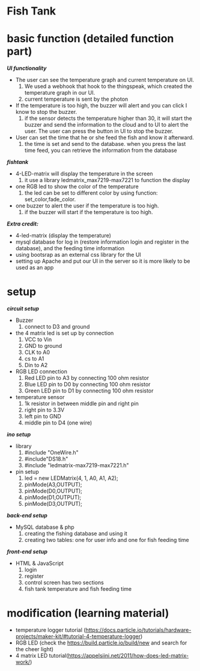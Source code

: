 # Fish Tank

# basic function (detailed function part)
***UI functionality***  
* The user can see the temperature graph and current temperature on UI.
  1. We used a webhook that hook to the thingspeak, which created the temperature graph in our UI.
  2. current temperature is sent by the photon
* If the temperature is too high, the buzzer will alert and you can click I know to stop the buzzer.
  1. if the sensor detects the temperature higher than 30, it will start the buzzer and send the information to the cloud and to UI to alert the user.
  The user can press the button in UI to stop the buzzer.
* User can set the time that he or she feed the fish and know it afterward.
  1. the time is set and send to the database. when you press the last time feed, you can retrieve the information from the database


***fishtank***
* 4-LED-matrix will display the temperature in the screen
  1. it use a library ledmatrix_max7219-max7221 to function the display
* one RGB led to show the color of the temperature
  1. the led can be set to different color by using function: set_color,fade_color.
* one buzzer to alert the user if the temperature is too high.
  1. if the buzzer will start if the temperature is too high.


***Extra credit:***
* 4-led-matrix (display the temperature)
* mysql database for log in (restore information login and register in the database), and the feeding time information
* using bootsrap as an external css library for the UI
* setting up Apache and put our UI in the server so it is more likely to be used as an app


# setup

***circuit setup***
* Buzzer
  1. connect to D3 and ground
* the 4 matrix led is set up by connection
  1. VCC to Vin
  2. GND to ground
  3. CLK to A0
  4. cs to A1
  5. Din to A2
* RGB LED connection
  1. Red LED pin to A3 by connecting 100 ohm resistor
  2. Blue LED pin to D0 by connecting 100 ohm resistor
  3. Green LED pin to D1 by connecting 100 ohm resistor
* temperature sensor
  1. 1k resistor in between middle pin and right pin
  2. right pin to 3.3V
  3. left pin to GND
  4. middle pin to D4 (one wire)


***ino setup***
* library
  1. #include "OneWire.h"
  2. #include"DS18.h"
  3. #include "ledmatrix-max7219-max7221.h"
* pin setup
  1. led = new LEDMatrix(4, 1, A0, A1, A2);
  2. pinMode(A3,OUTPUT);
  3. pinMode(D0,OUTPUT);
  4. pinMode(D1,OUTPUT);
  5. pinMode(D3,OUTPUT);

***back-end setup***
* MySQL database & php
  1. creating the fishing database and using it
  2. creating two tables: one for user info and one for fish feeding time

***front-end setup***
* HTML & JavaScript
  1. login
  2. register
  3. control screen has two sections
  4. fish tank temperature and fish feeding time

# modification (learning material)
* temperature logger tutorial (https://docs.particle.io/tutorials/hardware-projects/maker-kit/#tutorial-4-temperature-logger)
* RGB LED (check the https://build.particle.io/build/new and search for the cheer light)
* 4 matrix LED tutorial(https://appelsiini.net/2011/how-does-led-matrix-work/)
